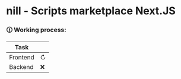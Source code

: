 # nill - Scripts marketplace Next.JS

### 🕧 Working process:

| Task     |   |
|----------|---|
| Frontend | ↻ |
| Backend  | ❌ |
